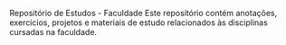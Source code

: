 Repositório de Estudos - Faculdade
Este repositório contém anotações, exercícios, projetos e materiais de estudo relacionados às disciplinas cursadas na faculdade.
